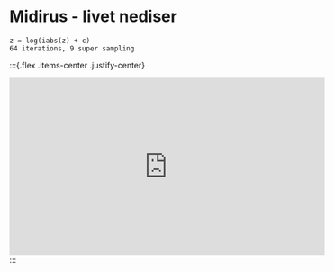 # Midirus - livet nediser

```
z = log(iabs(z) + c)
64 iterations, 9 super sampling
```

:::{.flex .items-center .justify-center}
<iframe width="560" height="315" src="https://www.youtube.com/embed/HUxUw4589lk" title="YouTube video player" frameborder="0" allow="accelerometer; autoplay; clipboard-write; encrypted-media; gyroscope; picture-in-picture" allowfullscreen></iframe>
:::
